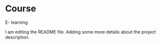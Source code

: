 # Course
E- learning

I am editing the README file. Adding some more details about the project description.

